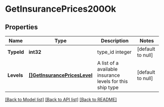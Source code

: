 # GetInsurancePrices200Ok

## Properties
Name | Type | Description | Notes
------------ | ------------- | ------------- | -------------
**TypeId** | **int32** | type_id integer | [default to null]
**Levels** | [**[]GetInsurancePricesLevel**](get_insurance_prices_level.md) | A list of a available insurance levels for this ship type | [default to null]

[[Back to Model list]](../README.md#documentation-for-models) [[Back to API list]](../README.md#documentation-for-api-endpoints) [[Back to README]](../README.md)


